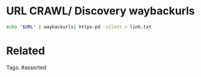 # URL CRAWL/ Discovery waybackurls
```bash
echo "$URL" | waybackurls| httpx-pd -silent > link.txt
```

# Related

Tags:
    #assorted
